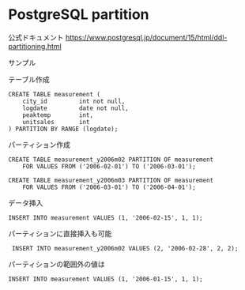 # PostgreSQL partition 


公式ドキュメント
https://www.postgresql.jp/document/15/html/ddl-partitioning.html


サンプル

テーブル作成
```
CREATE TABLE measurement (
    city_id         int not null,
    logdate         date not null,
    peaktemp        int,
    unitsales       int
) PARTITION BY RANGE (logdate);
```


パーティション作成
```
CREATE TABLE measurement_y2006m02 PARTITION OF measurement
    FOR VALUES FROM ('2006-02-01') TO ('2006-03-01');

CREATE TABLE measurement_y2006m03 PARTITION OF measurement
    FOR VALUES FROM ('2006-03-01') TO ('2006-04-01');
```


データ挿入
```
INSERT INTO measurement VALUES (1, '2006-02-15', 1, 1);
```

パーティションに直接挿入も可能
```
 INSERT INTO measurement_y2006m02 VALUES (2, '2006-02-28', 2, 2);
```

パーティションの範囲外の値は
```
INSERT INTO measurement VALUES (1, '2006-01-15', 1, 1);
```
<!--stackedit_data:
eyJoaXN0b3J5IjpbLTE3NjQ4MzA0OTRdfQ==
-->